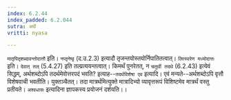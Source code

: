 ```yaml
---
index: 6.2.44
index_padded: 6.2.044
sutra: अर्थे
vritti: nyasa

---
```

`मातृपितृशब्दावन्तोदात्तौ` इति। `नप्तृनेष्ट्ट` (द.उ.2.3) इत्यादौ तृजन्तयोस्तयोर्निपातितत्वात्। `लित्स्वरेण मध्योदात्तः` इति। `देवात् तल्` (5.4.27) इति तल्प्रत्ययन्तत्वात्। किमर्थं पुनरेतत्, न `चतुर्थी तदथे` (6.2.43) इत्येवं सिद्धम्, अर्थशब्दोऽपि तदर्थमेवोत्तरपदं भवति? इत्याह--`तदर्थविशेषा एव` इत्यादि। एवं मन्यते--अर्थशब्दोऽपि वृत्तौ विशेषवाची भवतीति। युक्तञ्चैतत्। तदा मात्रर्थमित्युक्ते मात्रादिभ्यो व्यावृत्तरूपं विशिष्टमेव मात्रर्थं वस्तु प्रतीयते। `अश्वधासः` इत्यादिना ज्ञापकस्य प्रयोजनं दर्शयति।।